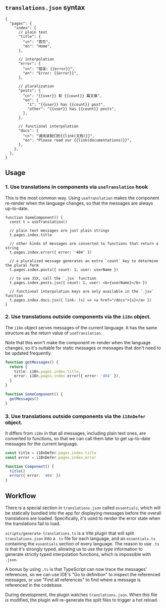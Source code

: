 ## `translations.json` syntax

```jsonc
{
  "pages": {
    "index": {
      // plain text
      "title": {
        "cn": "首页",
        "en": "Home",
      },

      // interpolation
      "error": {
        "cn": "错误: {{error}}",
        "en": "Error: {{error}}",
      },

      // pluralization
      "posts": {
        "cn": "{{user}} 有 {{count}} 篇文章",
        "en": {
          "1": "{{user}} has {{count}} post",
          "other": "{{user}} has {{count}} posts",
        },
      },

      // functional interpolation
      "docs": {
        "cn": "请阅读我们的{{link(文档)}}",
        "en": "Please read our {{link(documentations)}}",
      },
    },
  },
}
```

## Usage

### 1. Use translations in components via `useTranslation` hook

This is the most common way. Using `useTranslation` makes the component re-render when the language changes, so that the messages are always up-to-date.

```tsx
function SomeComponent() {
  const t = useTranslation()

  // plain text messages are just plain strings
  t.pages.index.title

  // other kinds of messages are converted to functions that return a string
  t.pages.index.error({ error: '404' })

  // a pluralized message generates an extra `count` key to determine the plural form
  t.pages.index.posts({ count: 1, user: userName })

  // to use JSX, call the `.jsx` function
  t.pages.index.posts.jsx({ count: 1, user: <b>{userName}</b> })

  // functional interpolation keys are only available in the `.jsx` function
  t.pages.index.docs.jsx({ link: (s) => <a href="/docs">{s}</a> })
}
```

### 2. Use translations outside components via the `i18n` object.

The `i18n` object serves messages of the current language. It has the same structure as the return value of `useTranslation`.

Note that this won't make the component re-render when the language changes, so it's suitable for static messages or messages that don't need to be updated frequently.

```ts
function getMessages() {
  return {
    title: i18n.pages.index.title,
    error: i18n.pages.index.error({ error: '404' }),
  }
}

function SomeComponent() {
  getMessages()
}
```

### 3. Use translations outside components via the `i18nDefer` object.

It differs from `i18n` in that all messages, including plain text ones, are converted to functions, so that we can call them later to get up-to-date messages for the current language.

```ts
const title = i18nDefer.pages.index.title
const error = i18nDefer.pages.index.error

function Component() {
  title()
  error({ error: '404' })
}
```

## Workflow

There is a special section in `translations.json` called `essentials`, which will be statically bundled into the app for displaying messages before the overall translations are loaded. Specifically, it's used to render the error state when the translations fail to load.

`scripts/generate-translations.ts` is a Vite plugin that will split `translations.json` into a `.ts` file for each language, and an `essentials.ts` containing the `essentials` section of every language. The reason to use `.ts` is that it's strongly typed, allowing us to use the type information to generate strictly typed interpolation functions, which is impossible with `.json`.

A bonus by using `.ts` is that TypeScript can now trace the messages' references, so we can use IDE's "Go to definition" to inspect the referenced messages, or use "Find all references" to find where a message is referenced in the codebase.

During development, the plugin watches `translations.json`. When this file is modified, the plugin will re-generate the split files to trigger a hot reload.
